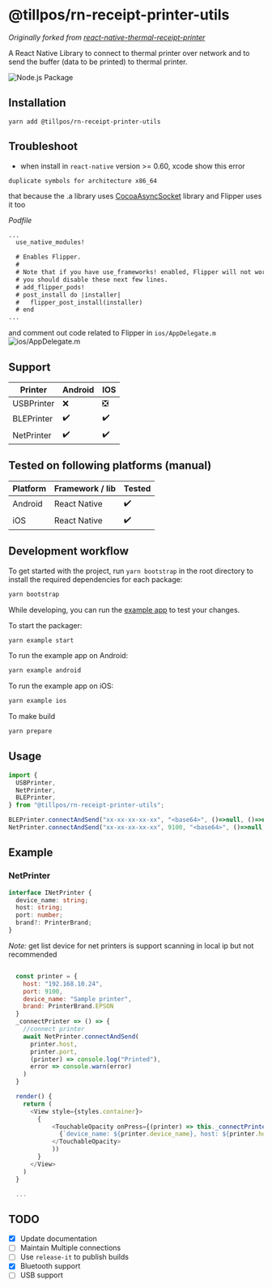 # @tillpos/rn-receipt-printer-utils

*Originally forked from [react-native-thermal-receipt-printer](https://github.com/HeligPfleigh/react-native-thermal-receipt-printer)*

A React Native Library to connect to thermal printer over network and to send the buffer (data to be printed) to thermal printer.

![Node.js Package](https://github.com/HeligPfleigh/react-native-thermal-receipt-printer/workflows/Node.js%20Package/badge.svg)

## Installation

```
yarn add @tillpos/rn-receipt-printer-utils
```

## Troubleshoot

- when install in `react-native` version >= 0.60, xcode show this error

```
duplicate symbols for architecture x86_64
```

that because the .a library uses [CocoaAsyncSocket](https://github.com/robbiehanson/CocoaAsyncSocket) library and Flipper uses it too

_Podfile_

```diff
...
  use_native_modules!

  # Enables Flipper.
  #
  # Note that if you have use_frameworks! enabled, Flipper will not work and
  # you should disable these next few lines.
  # add_flipper_pods!
  # post_install do |installer|
  #   flipper_post_install(installer)
  # end
...
```

and comment out code related to Flipper in `ios/AppDelegate.m`
![ios/AppDelegate.m](./.github/flipper.png)


## Support

| Printer    | Android            | IOS                |
| ---------- | ------------------ | ------------------ |
| USBPrinter | :x: |   :negative_squared_cross_mark:|
| BLEPrinter | :heavy_check_mark: | :heavy_check_mark: |
| NetPrinter | :heavy_check_mark: | :heavy_check_mark: |

## Tested on following platforms (manual)

| Platform    | Framework / lib            | Tested                |
| ---------- | ------------------ | ------------------ |
| Android | React Native |   :heavy_check_mark:|
| iOS | React Native | :heavy_check_mark: |

## Development workflow

To get started with the project, run `yarn bootstrap` in the root directory to install the required dependencies for each package:

```sh
yarn bootstrap
```

While developing, you can run the [example app](/example/) to test your changes.

To start the packager:

```sh
yarn example start
```

To run the example app on Android:

```sh
yarn example android
```

To run the example app on iOS:

```sh
yarn example ios
```

To make build

```sh
yarn prepare
```

## Usage

```javascript
import {
  USBPrinter,
  NetPrinter,
  BLEPrinter,
} from "@tillpos/rn-receipt-printer-utils";

BLEPrinter.connectAndSend("xx-xx-xx-xx-xx", "<base64>", ()=>null, ()=>null);
NetPrinter.connectAndSend("xx-xx-xx-xx-xx", 9100, "<base64>", ()=>null, ()=>null);
```

## Example

### NetPrinter

```typescript
interface INetPrinter {
  device_name: string;
  host: string;
  port: number;
  brand?: PrinterBrand;
}
```

_Note:_ get list device for net printers is support scanning in local ip but not recommended

```javascript

  const printer = {
    host: "192.168.10.24", 
    port: 9100,
    device_name: "Sample printer",
    brand: PrinterBrand.EPSON
  }
  _connectPrinter => () => {
    //connect printer
    await NetPrinter.connectAndSend(
      printer.host, 
      printer.port,
      (printer) => console.log("Printed"),
      error => console.warn(error)
    )
  }

  render() {
    return (
      <View style={styles.container}>
        {
            <TouchableOpacity onPress={(printer) => this._connectPrinter()}>
              {`device_name: ${printer.device_name}, host: ${printer.host}, port: ${printer.port}`}
            </TouchableOpacity>
            ))
        }
      </View>
    )
  }

  ...

```


## TODO

- [x] Update documentation
- [ ] Maintain Multiple connections
- [ ] Use `release-it` to publish builds
- [x] Bluetooth support
- [ ] USB support
